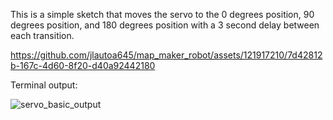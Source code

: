 This is a simple sketch that moves the servo to the 0 degrees position, 90 degrees position, and 180 degrees position with a 3 second delay between each transition.

https://github.com/jlautoa645/map_maker_robot/assets/121917210/7d42812b-167c-4d60-8f20-d40a92442180

Terminal output:

![servo_basic_output](https://github.com/jlautoa645/map_maker_robot/assets/121917210/a9baf620-a120-4126-ad6b-cd40958643db)
